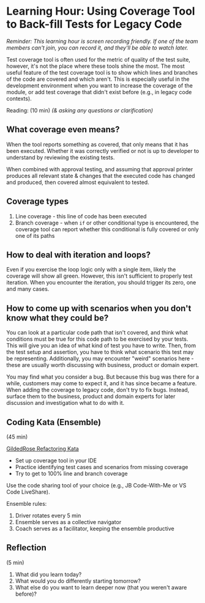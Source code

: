 # Learning Hour: Using Coverage Tool to Back-fill Tests for Legacy Code

_Reminder: This learning hour is screen recording friendly. If one of the team members can't join, 
you can record it, and they'll be able to watch later._

Test coverage tool is often used for the metric of quality of the test suite, however, it's not the
place where these tools shine the most. The most useful feature of the test coverage tool is to show
which lines and branches of the code are covered and which aren't. This is especially useful in the
development environment when you want to increase the coverage of the module, or add test coverage
that didn't exist before (e.g., in legacy code contexts).

Reading: (10 min) _(& asking any questions or clarification)_

## What coverage even means?

When the tool reports something as covered, that only means that it has been executed. Whether it was
correctly verified or not is up to developer to understand by reviewing the existing tests.

When combined with approval testing, and assuming that approval printer produces all relevant state &
changes that the executed code has changed and produced, then covered almost equivalent to tested.

## Coverage types

1. Line coverage - this line of code has been executed
2. Branch coverage - when `if` or other conditional type is encountered, the coverage tool can report
   whether this conditional is fully covered or only one of its paths

## How to deal with iteration and loops?

Even if you exercise the loop logic only with a single item, likely the coverage will show all green.
However, this isn't sufficient to properly test iteration. When you encounter the iteration, you should
trigger its zero, one and many cases.

## How to come up with scenarios when you don't know what they could be?

You can look at a particular code path that isn't covered, and think what conditions must be true for
this code path to be exercised by your tests. This will give you an idea of what kind of test you have
to write. Then, from the test setup and assertion, you have to think what scenario this test may be
representing. Additionally, you may encounter "weird" scenarios here - these are usually worth
discussing with business, product or domain expert.

You may find what you consider a bug. But because this bug was there for a while, customers may come to
expect it, and it has since became a feature. When adding the coverage to legacy code, don't try to fix
bugs. Instead, surface them to the business, product and domain experts for later discussion and 
investigation what to do with it.

## Coding Kata (Ensemble)

(45 min)

[GildedRose Refactoring Kata](https://github.com/emilybache/GildedRose-Refactoring-Kata/tree/main/TypeScript)

- Set up coverage tool in your IDE
- Practice identifying test cases and scenarios from missing coverage
- Try to get to 100% line and branch coverage

Use the code sharing tool of your choice (e.g., JB Code-With-Me or VS Code LiveShare).

Ensemble rules:

1. Driver rotates every 5 min 
2. Ensemble serves as a collective navigator 
3. Coach serves as a facilitator, keeping the ensemble productive

## Reflection

(5 min)

1. What did you learn today? 
2. What would you do differently starting tomorrow? 
3. What else do you want to learn deeper now (that you weren't aware before)?
